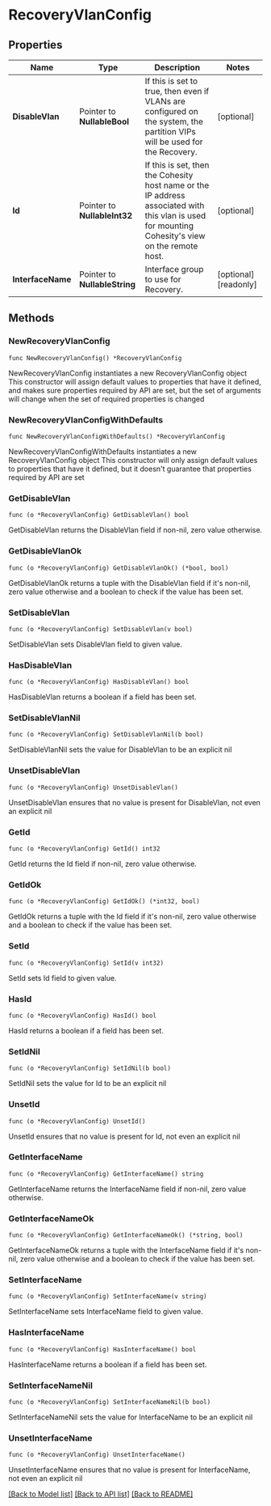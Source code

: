 # RecoveryVlanConfig

## Properties

Name | Type | Description | Notes
------------ | ------------- | ------------- | -------------
**DisableVlan** | Pointer to **NullableBool** | If this is set to true, then even if VLANs are configured on the system, the partition VIPs will be used for the Recovery. | [optional] 
**Id** | Pointer to **NullableInt32** | If this is set, then the Cohesity host name or the IP address associated with this vlan is used for mounting Cohesity&#39;s view on the remote host. | [optional] 
**InterfaceName** | Pointer to **NullableString** | Interface group to use for Recovery. | [optional] [readonly] 

## Methods

### NewRecoveryVlanConfig

`func NewRecoveryVlanConfig() *RecoveryVlanConfig`

NewRecoveryVlanConfig instantiates a new RecoveryVlanConfig object
This constructor will assign default values to properties that have it defined,
and makes sure properties required by API are set, but the set of arguments
will change when the set of required properties is changed

### NewRecoveryVlanConfigWithDefaults

`func NewRecoveryVlanConfigWithDefaults() *RecoveryVlanConfig`

NewRecoveryVlanConfigWithDefaults instantiates a new RecoveryVlanConfig object
This constructor will only assign default values to properties that have it defined,
but it doesn't guarantee that properties required by API are set

### GetDisableVlan

`func (o *RecoveryVlanConfig) GetDisableVlan() bool`

GetDisableVlan returns the DisableVlan field if non-nil, zero value otherwise.

### GetDisableVlanOk

`func (o *RecoveryVlanConfig) GetDisableVlanOk() (*bool, bool)`

GetDisableVlanOk returns a tuple with the DisableVlan field if it's non-nil, zero value otherwise
and a boolean to check if the value has been set.

### SetDisableVlan

`func (o *RecoveryVlanConfig) SetDisableVlan(v bool)`

SetDisableVlan sets DisableVlan field to given value.

### HasDisableVlan

`func (o *RecoveryVlanConfig) HasDisableVlan() bool`

HasDisableVlan returns a boolean if a field has been set.

### SetDisableVlanNil

`func (o *RecoveryVlanConfig) SetDisableVlanNil(b bool)`

 SetDisableVlanNil sets the value for DisableVlan to be an explicit nil

### UnsetDisableVlan
`func (o *RecoveryVlanConfig) UnsetDisableVlan()`

UnsetDisableVlan ensures that no value is present for DisableVlan, not even an explicit nil
### GetId

`func (o *RecoveryVlanConfig) GetId() int32`

GetId returns the Id field if non-nil, zero value otherwise.

### GetIdOk

`func (o *RecoveryVlanConfig) GetIdOk() (*int32, bool)`

GetIdOk returns a tuple with the Id field if it's non-nil, zero value otherwise
and a boolean to check if the value has been set.

### SetId

`func (o *RecoveryVlanConfig) SetId(v int32)`

SetId sets Id field to given value.

### HasId

`func (o *RecoveryVlanConfig) HasId() bool`

HasId returns a boolean if a field has been set.

### SetIdNil

`func (o *RecoveryVlanConfig) SetIdNil(b bool)`

 SetIdNil sets the value for Id to be an explicit nil

### UnsetId
`func (o *RecoveryVlanConfig) UnsetId()`

UnsetId ensures that no value is present for Id, not even an explicit nil
### GetInterfaceName

`func (o *RecoveryVlanConfig) GetInterfaceName() string`

GetInterfaceName returns the InterfaceName field if non-nil, zero value otherwise.

### GetInterfaceNameOk

`func (o *RecoveryVlanConfig) GetInterfaceNameOk() (*string, bool)`

GetInterfaceNameOk returns a tuple with the InterfaceName field if it's non-nil, zero value otherwise
and a boolean to check if the value has been set.

### SetInterfaceName

`func (o *RecoveryVlanConfig) SetInterfaceName(v string)`

SetInterfaceName sets InterfaceName field to given value.

### HasInterfaceName

`func (o *RecoveryVlanConfig) HasInterfaceName() bool`

HasInterfaceName returns a boolean if a field has been set.

### SetInterfaceNameNil

`func (o *RecoveryVlanConfig) SetInterfaceNameNil(b bool)`

 SetInterfaceNameNil sets the value for InterfaceName to be an explicit nil

### UnsetInterfaceName
`func (o *RecoveryVlanConfig) UnsetInterfaceName()`

UnsetInterfaceName ensures that no value is present for InterfaceName, not even an explicit nil

[[Back to Model list]](../README.md#documentation-for-models) [[Back to API list]](../README.md#documentation-for-api-endpoints) [[Back to README]](../README.md)


